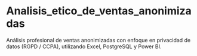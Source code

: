 # Analisis_etico_de_ventas_anonimizadas
Análisis profesional de ventas anonimizadas con enfoque en privacidad de datos (RGPD / CCPA), utilizando Excel, PostgreSQL y Power BI.
